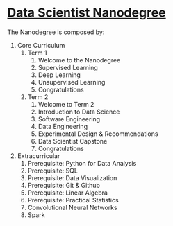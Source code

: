 # [Data Scientist Nanodegree](https://eu.udacity.com/course/data-scientist-nanodegree--nd025)

The Nanodegree is composed by:
1. Core Curriculum
    1. Term 1
        1. Welcome to the Nanodegree
        2. Supervised Learning
        3. Deep Learning
        4. Unsupervised Learning
        5. Congratulations
    2. Term 2
        1. Welcome to Term 2
        2. Introduction to Data Science
        3. Software Engineering
        4. Data Engineering
        5. Experimental Design & Recommendations
        6. Data Scientist Capstone
        7. Congratulations
2. Extracurricular
    1. Prerequisite: Python for Data Analysis
    2. Prerequisite: SQL
    3. Prerequisite: Data Visualization
    4. Prerequisite: Git & Github
    5. Prerequisite: Linear Algebra
    6. Prerequisite: Practical Statistics
    7. Convolutional Neural Networks
    8. Spark

